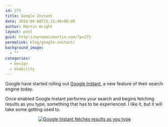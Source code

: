 ```yaml
---
id: 275
title: Google Instant
date: 2010-09-08T23:15:49+00:00
author: Martin Wright
layout: post
guid: http://mynameismartin.com/?p=275
permalink: blog/google-instant/
background_image:
  - ""
categories:
  - Design
  - Usability
---
```

Google have started rolling out <a title="Google Instant" href="http://www.google.co.uk/instant/" target="_blank">Google Instant</a>, a new feature of their search engine today.

Once enabled Google Instant performs your search and begins fetching results as you type, something that has to be experienced. I like it, but it will take some getting used to.

<p style="text-align: center;">
  <a href="http://www.google.co.uk/instant/"><img class="aligncenter size-large wp-image-276" title="Google Instant" alt="Google Instant fetches results as you type" src="/assets/img/blog-post-images/2010/09/Screen-shot-2010-09-08-at-23.09.47.png" width="500" height="544" srcset="/assets/img/blog-post-images/2010/09/Screen-shot-2010-09-08-at-23.09.47.png 563w, /assets/img/blog-post-images/2010/09/Screen-shot-2010-09-08-at-23.09.47-275x300.png 275w" sizes="(max-width: 500px) 100vw, 500px" /></a>
</p>